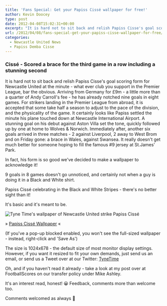 ```yaml
---
title: 'Fans Special: Get your Papiss Cissé wallpaper for free!'
author: Kevin Doocey
type: post
date: 2012-04-08T15:02:31+00:00
excerpt: "It is hard not to sit back and relish Papiss Cisse's goal scoring form for Newcastle United at the minute - what ever club you support in the Premier League, bar the obvious. Arriving from.."
url: /2012/04/08/fans-special-get-your-papiss-cisse-wallpaper-for-free/
categories:
  - Newcastle United News
  - Papiss Demba Cisse
---
```


### Cissé - Scored a brace for the third game in a row including a stunning second

It is hard not to sit back and relish Papiss Cisse's goal scoring form for Newcastle United at the minute - what ever club you support in the Premier League, bar the obvious. Arriving from Germany for £9m - a little more than a quarter of Andy Carroll's fee - he has already notched nine goals in eight games. For strikers landing in the Premier League from abroad, it is accepted that some  take half a season to adjust to the pace of the division, and the physicality of the game. It certainly looks like Papiss settled the minute his plane touched down at Newcastle International Airport. A stunning goal on his debut against Aston Villa set the tone, quickly followed up by one at home to Wolves & Norwich. Immediately after, another six goals arrived in three matches - 2 against Liverpool, 2 away to West Brom and on Friday gone: a brace in Wales, against Swansea. It really doesn't get much better for someone hoping to fill the famous #9 jersey at St.James' Park.

In fact, his form is so good we've decided to make a wallpaper to acknowledge it!

9 goals in 8 games doesn't go unnoticed, and certainly not when a guy is doing it in a Black and White shirt.

Papiss Cissé celebrating in the Black and White Stripes - there's no better sight than it!

It's basic and it's meant to be.

![Tyne Time's wallpaper of Newcastle United strike Papiss Cissé](https://www.tynetime.com/wp-content/uploads/2012/04/PCWP2-150x150.jpg "Papiss Cissé Wallpaper")

» [Papiss Cissé Wallpaper](https://www.tynetime.com/wp-content/uploads/2012/04/PCWP2.jpg) «

(If you've a pop-up blocked enabled, you won't see the full-sized wallpaper - instead, right-click and 'Save As')

The size is 1024x678 - the default size of most monitor display settings. However, if you want it resized to fit your own demands, just send us an email, or send us a Tweet over at our Twitter: [TyneTime][1]

Oh, and if you haven't read it already - take a look at my post over at FootballScores on our transfer policy under Mike Ashley.

It's an interest read, honest! 😀 Feedback, comments more than welcome too.

Comments welcomed as always 🙂

 [1]: https://twitter.com/ "tyne time twitter"
